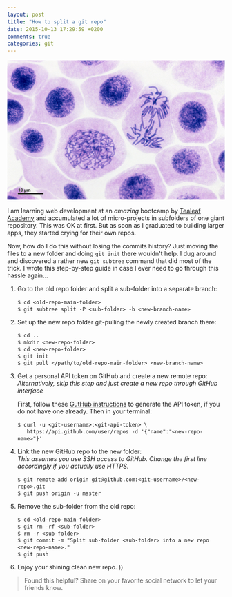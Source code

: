 ```yaml
---
layout: post
title: "How to split a git repo"
date: 2015-10-13 17:29:59 +0200
comments: true
categories: git
---
```


![Spinnig off](mitosis.jpg)

I am learning web development at an *amazing* bootcamp by [Tealeaf Academy][tl] and accumulated a lot of micro-projects in subfolders of one giant repository. This was OK at first. But as soon as I graduated to building larger apps, they started crying for their own repos.

Now, how do I do this without losing the commits history? Just moving the files to a new folder and doing `git init` there wouldn't help. I dug around and discovered a rather new `git subtree` command that did most of the trick. I wrote this step-by-step guide in case I ever need to go through this hassle again...

1. Go to the old repo folder and split a sub-folder into a separate branch:

    ~~~console
    $ cd <old-repo-main-folder>
    $ git subtree split -P <sub-folder> -b <new-branch-name>
    ~~~

2. Set up the new repo folder git-pulling the newly created branch there:

    ~~~console
    $ cd ..
    $ mkdir <new-repo-folder>
    $ cd <new-repo-folder>
    $ git init
    $ git pull </path/to/old-repo-main-folder> <new-branch-name>
    ~~~

3. Get a personal API token on GitHub and create a new remote repo:  
*Alternatively, skip this step and just create a new repo through GitHub interface*

    First, follow these [GutHub instructions][token] to generate the API token, if you do not have one already. Then in your terminal:

    ~~~console
    $ curl -u <git-username>:<git-api-token> \
       https://api.github.com/user/repos -d '{"name":"<new-repo-name>"}'
    ~~~

4. Link the new GitHub repo to the new folder:  
*This assumes you use SSH access to GitHub. Change the first line accordingly if you actually use HTTPS.*

    ~~~console
    $ git remote add origin git@github.com:<git-username>/<new-repo>.git
    $ git push origin -u master
    ~~~

5. Remove the sub-folder from the old repo:

    ~~~console
    $ cd <old-repo-main-folder>
    $ git rm -rf <sub-folder>
    $ rm -r <sub-folder>
    $ git commit -m "Split sub-folder <sub-folder> into a new repo <new-repo-name>."
    $ git push
    ~~~

6. Enjoy your shining clean new repo. ))

>Found this helpful? Share on your favorite social network to let your friends know.

[token]: https://github.com/blog/1509-personal-api-tokens
[tl]: http://www.gotealeaf.com/

